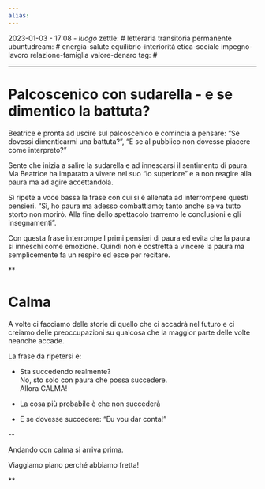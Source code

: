 ```yaml
---
alias: 
---
```

2023-01-03 - 17:08 - *luogo*
zettle: # letteraria transitoria permanente
ubuntudream: # energia-salute equilibrio-interiorità etica-sociale impegno-lavoro relazione-famiglia valore-denaro 
tag: #

---
# Palcoscenico con sudarella - e se dimentico la battuta?

Beatrice è pronta ad uscire sul palcoscenico e comincia a pensare: “Se dovessi dimenticarmi una battuta?”, “E se al pubblico non dovesse piacere come interpreto?”

Sente che inizia a salire la sudarella e ad innescarsi il sentimento di paura. Ma Beatrice ha imparato a vivere nel suo “io superiore” e a non reagire alla paura ma ad agire accettandola.

Si ripete a voce bassa la frase con cui si è allenata ad interrompere questi pensieri. “Sì, ho paura ma adesso combattiamo; tanto anche se va tutto storto non morirò. Alla fine dello spettacolo trarremo le conclusioni e gli insegnamenti”.

Con questa frase interrompe I primi pensieri di paura ed evita che la paura si inneschi come emozione. Quindi non è costretta a vincere la paura ma semplicemente fa un respiro ed esce per recitare.

**

# Calma

A volte ci facciamo delle storie di quello che ci accadrà nel futuro e ci creiamo delle preoccupazioni su qualcosa che la maggior parte delle volte neanche accade.

La frase da ripetersi è:

-   Sta succedendo realmente?  
    No, sto solo con paura che possa succedere.  
    Allora CALMA!
    

-   La cosa più probabile è che non succederà
    
-   E se dovesse succedere: “Eu vou dar conta!”
    

--

Andando con calma si arriva prima.

Viaggiamo piano perché abbiamo fretta!

  
**